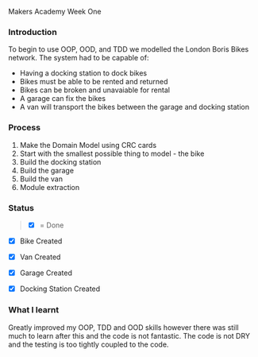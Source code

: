 Makers Academy Week One

### Introduction

To begin to use OOP, OOD, and TDD we modelled the London Boris Bikes network. The system had to be capable of: 

- Having a docking station to dock bikes
- Bikes must be able to be rented and returned
- Bikes can be broken and unavaiable for rental
- A garage can fix the bikes
- A van will transport the bikes between the garage and docking station 

### Process 

1. Make the Domain Model using CRC cards
2. Start with the smallest possible thing to model - the bike 
3. Build the docking station 
4. Build the garage 
5. Build the van 
6. Module extraction 

### Status

> * [x] = Done

* [x] Bike Created
* [x] Van Created
* [x] Garage Created
* [x] Docking Station Created


### What I learnt 

Greatly improved my OOP, TDD and OOD skills however there was still much to learn after this and the code is not fantastic. The code is not DRY and the testing is too tightly coupled to the code. 
